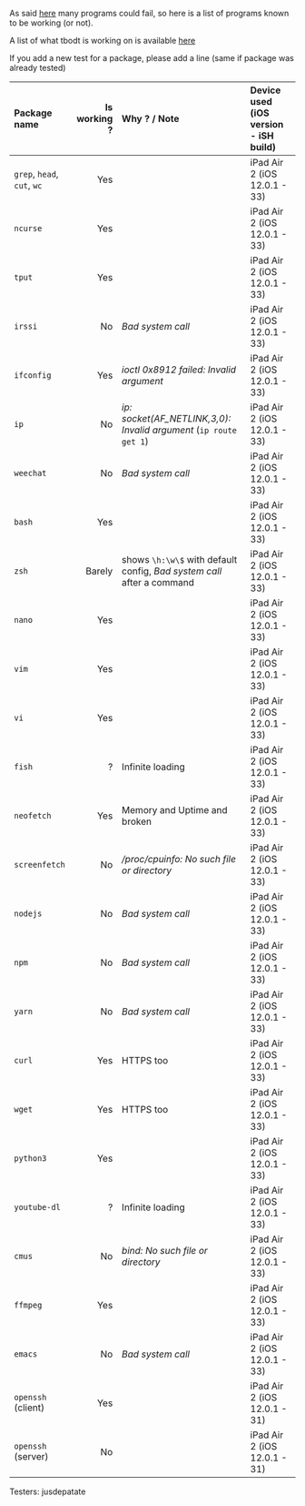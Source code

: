 As said [here](https://github.com/tbodt/ish/wiki/FAQ#q-x-does-not-work) many programs could fail, so here is a list of programs known to be working (or not).

A list of what tbodt is working on is available [here](https://github.com/tbodt/ish/projects/7)

If you add a new test for a package, please add a line (same if package was already tested)

| Package name  | Is working ?  | Why ? / Note       | Device used (iOS version - iSH build)|
| :-------------|--------------:|:-------------------|:------------------------------------|
| `grep`, `head`, `cut`, `wc`|Yes|                   | iPad Air 2 (iOS 12.0.1 - 33)        |
| `ncurse`      | Yes           |                    | iPad Air 2 (iOS 12.0.1 - 33)        |
| `tput`        | Yes           |                    | iPad Air 2 (iOS 12.0.1 - 33)        |
| `irssi`       | No            | _Bad system call_  | iPad Air 2 (iOS 12.0.1 - 33)        |
| `ifconfig`    | Yes           | _ioctl 0x8912 failed: Invalid argument_  | iPad Air 2 (iOS 12.0.1 - 33)  |
| `ip`          | No            | _ip: socket(AF_NETLINK,3,0): Invalid argument_ (`ip route get 1`) | iPad Air 2 (iOS 12.0.1 - 33) |        
| `weechat`     | No            | _Bad system call_  | iPad Air 2 (iOS 12.0.1 - 33)        |
| `bash`        | Yes           |                    | iPad Air 2 (iOS 12.0.1 - 33)        |
| `zsh`         | Barely        | shows `\h:\w\$` with default config, _Bad system call_ after a command| iPad Air 2 (iOS 12.0.1 - 33)  |
| `nano`        | Yes           |                    | iPad Air 2 (iOS 12.0.1 - 33)        |
| `vim`         | Yes           |                    | iPad Air 2 (iOS 12.0.1 - 33)        |
| `vi`          | Yes           |                    | iPad Air 2 (iOS 12.0.1 - 33)        |
| `fish`        | ?             | Infinite loading   | iPad Air 2 (iOS 12.0.1 - 33)        |
| `neofetch`    | Yes           | Memory and Uptime and broken| iPad Air 2 (iOS 12.0.1 - 33)   |
| `screenfetch` | No            | _/proc/cpuinfo: No such file or directory_ | iPad Air 2 (iOS 12.0.1 - 33)  |
| `nodejs`      | No            | _Bad system call_  | iPad Air 2 (iOS 12.0.1 - 33)        |
| `npm`         | No            | _Bad system call_  | iPad Air 2 (iOS 12.0.1 - 33)        |
| `yarn`        | No            | _Bad system call_  | iPad Air 2 (iOS 12.0.1 - 33)        |
| `curl`        | Yes           | HTTPS too          | iPad Air 2 (iOS 12.0.1 - 33)  |
| `wget`        | Yes           | HTTPS too          | iPad Air 2 (iOS 12.0.1 - 33)  |
| `python3`     | Yes           |                    | iPad Air 2 (iOS 12.0.1 - 33)  |
| `youtube-dl`  | ?             | Infinite loading   | iPad Air 2 (iOS 12.0.1 - 33)  |
| `cmus`        | No            | _bind: No such file or directory_ | iPad Air 2 (iOS 12.0.1 - 33)  |
| `ffmpeg`      | Yes           |                    | iPad Air 2 (iOS 12.0.1 - 33)  |
| `emacs`       | No            | _Bad system call_  | iPad Air 2 (iOS 12.0.1 - 33)  |
| `openssh` (client)| Yes       |                    | iPad Air 2 (iOS 12.0.1 - 31)  |
| `openssh` (server)| No        |                    | iPad Air 2 (iOS 12.0.1 - 31)  |

Testers:
jusdepatate